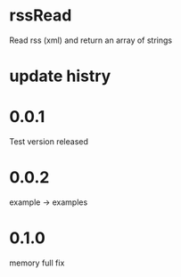 # rssRead
Read rss (xml) and return an array of strings
# update histry
# 0.0.1
Test version released
# 0.0.2
example -> examples
# 0.1.0
memory full fix
